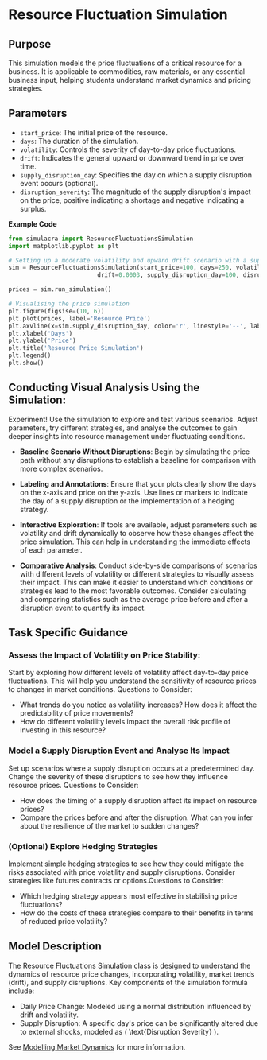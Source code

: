 # Resource Fluctuation Simulation

## Purpose

This simulation models the price fluctuations of a critical resource for a business. It is applicable to commodities, raw materials, or any essential business input, helping students understand market dynamics and pricing strategies.

## Parameters

- `start_price`: The initial price of the resource.
- `days`: The duration of the simulation.
- `volatility`: Controls the severity of day-to-day price fluctuations.
- `drift`: Indicates the general upward or downward trend in price over time.
- `supply_disruption_day`: Specifies the day on which a supply disruption event occurs (optional).
- `disruption_severity`: The magnitude of the supply disruption's impact on the price, positive indicating a shortage and negative indicating a surplus.


**Example Code**

```python
from simulacra import ResourceFluctuationsSimulation
import matplotlib.pyplot as plt

# Setting up a moderate volatility and upward drift scenario with a supply disruption.
sim = ResourceFluctuationsSimulation(start_price=100, days=250, volatility=0.015, 
                         drift=0.0003, supply_disruption_day=100, disruption_severity=0.3) 

prices = sim.run_simulation()

# Visualising the price simulation
plt.figure(figsise=(10, 6))
plt.plot(prices, label='Resource Price')
plt.axvline(x=sim.supply_disruption_day, color='r', linestyle='--', label='Supply Disruption')
plt.xlabel('Days')
plt.ylabel('Price')
plt.title('Resource Price Simulation')
plt.legend()
plt.show()
```
## Conducting Visual Analysis Using the Simulation:

Experiment! Use the simulation to explore and test various scenarios. Adjust parameters, try different strategies, and analyse the outcomes to gain deeper insights into resource management under fluctuating conditions.

- **Baseline Scenario Without Disruptions**: Begin by simulating the price path without any disruptions to establish a baseline for comparison with more complex scenarios.
  
- **Labeling and Annotations**: Ensure that your plots clearly show the days on the x-axis and price on the y-axis. Use lines or markers to indicate the day of a supply disruption or the implementation of a hedging strategy.

- **Interactive Exploration**: If tools are available, adjust parameters such as volatility and drift dynamically to observe how these changes affect the price simulation. This can help in understanding the immediate effects of each parameter.

- **Comparative Analysis**: Conduct side-by-side comparisons of scenarios with different levels of volatility or different strategies to visually assess their impact. This can make it easier to understand which conditions or strategies lead to the most favorable outcomes.  Consider calculating and comparing statistics such as the average price before and after a disruption event to quantify its impact.


## Task Specific Guidance

### Assess the Impact of Volatility on Price Stability:

Start by exploring how different levels of volatility affect day-to-day price fluctuations. This will help you understand the sensitivity of resource prices to changes in market conditions. Questions to Consider:

  - What trends do you notice as volatility increases? How does it affect the predictability of price movements?
  - How do different volatility levels impact the overall risk profile of investing in this resource?

### Model a Supply Disruption Event and Analyse Its Impact

Set up scenarios where a supply disruption occurs at a predetermined day. Change the severity of these disruptions to see how they influence resource prices. Questions to Consider:

  - How does the timing of a supply disruption affect its impact on resource prices?
  - Compare the prices before and after the disruption. What can you infer about the resilience of the market to sudden changes?

### (Optional) Explore Hedging Strategies

Implement simple hedging strategies to see how they could mitigate the risks associated with price volatility and supply disruptions. Consider strategies like futures contracts or options.Questions to Consider:

  - Which hedging strategy appears most effective in stabilising price fluctuations?
  - How do the costs of these strategies compare to their benefits in terms of reduced price volatility?

## Model Description
The Resource Fluctuations Simulation class is designed to understand the dynamics of resource price changes, incorporating volatility, market trends (drift), and supply disruptions. Key components of the simulation formula include:
- Daily Price Change: Modeled using a normal distribution influenced by drift and volatility.
- Supply Disruption: A specific day's price can be significantly altered due to external shocks, modeled as \( \text{Disruption Severity} \).

See [Modelling Market Dynamics](./modelling_market_dynamics.md) for more information.